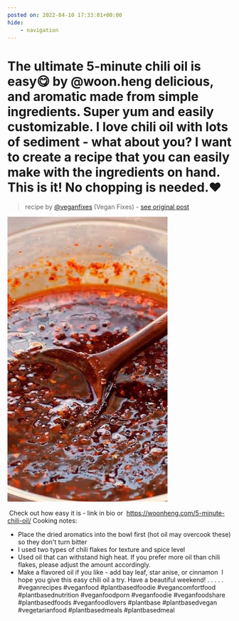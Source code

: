 ```yaml
---
posted on: 2022-04-10 17:33:01+00:00
hide:
    - navigation
---
```


# The ultimate 5-minute chili oil is easy😋 by @woon.heng delicious, and aromatic made from simple ingredients. Super yum and easily customizable. I love chili oil with lots of sediment - what about you? I want to create a recipe that you can easily make with the ingredients on hand. This is it! No chopping is needed.❤️⁣ 

> recipe by [@veganfixes](https://www.instagram.com/veganfixes/) 
(Vegan Fixes) - [see original post](https://instagram.com/p/CcLdGYfDY7_)

![](../img/veganfixes_10-04-2022_1704.png)

⁣
Check out how easy it is - link in bio or⁣
⁣
https://woonheng.com/5-minute-chili-oil/⁣
⁣
Cooking notes:⁣
- Place the dried aromatics into the bowl first (hot oil may overcook these) so they don't turn bitter⁣
- I used two types of chili flakes for texture and spice level⁣
- Used oil that can withstand high heat. If you prefer more oil than chili flakes, please adjust the amount accordingly.⁣
- Make a flavored oil if you like - add bay leaf, star anise, or cinnamon⁣
⁣
I hope you give this easy chili oil a try. Have a beautiful weekend! 
.⁣⁣⁣
.⁣⁣⁣
.⁣⁣⁣
.⁣⁣⁣
.⁣⁣⁣
\#veganrecipes \#veganfood \#plantbasedfoodie \#vegancomfortfood \#plantbasednutrition \#veganfoodporn \#veganfoodie \#veganfoodshare \#plantbasedfoods \#veganfoodlovers \#plantbase \#plantbasedvegan \#vegetarianfood \#plantbasedmeals \#plantbasedmeal 